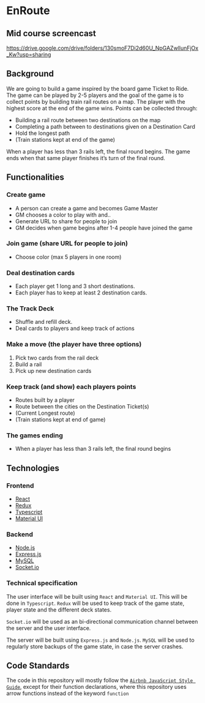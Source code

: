 # EnRoute

## Mid course screencast

https://drive.google.com/drive/folders/130smoF7Di2d60U_NpGAZwllunFjOx_Kw?usp=sharing

## Background

We are going to build a game inspired by the board game Ticket to Ride. The game can be played by 2-5 players and the goal of the game is to collect points by building train rail routes on a map. The player with the highest score at the end of the game wins. Points can be collected through:

- Building a rail route between two destinations on the map
- Completing a path between to destinations given on a Destination Card
- Hold the longest path
- (Train stations kept at end of the game)

When a player has less than 3 rails left, the final round begins. The game ends when that same player finishes it’s turn of the final round.

## Functionalities

### Create game

- A person can create a game and becomes Game Master
- GM chooses a color to play with and..
- Generate URL to share for people to join
- GM decides when game begins after 1-4 people have joined the game

### Join game (share URL for people to join)

- Choose color (max 5 players in one room)

### Deal destination cards

- Each player get 1 long and 3 short destinations.
- Each player has to keep at least 2 destination cards.

### The Track Deck

- Shuffle and refill deck.
- Deal cards to players and keep track of actions

### Make a move (the player have three options)

1. Pick two cards from the rail deck
2. Build a rail
3. Pick up new destination cards

### Keep track (and show) each players points

- Routes built by a player
- Route between the cities on the Destination Ticket(s)
- (Current Longest route)
- (Train stations kept at end of game)

### The games ending

- When a player has less than 3 rails left, the final round begins

## Technologies

### Frontend

- [React](https://reactjs.org/)
- [Redux](https://redux.js.org/)
- [Typescript](https://www.typescriptlang.org/)
- [Material UI](https://material-ui.com/)

### Backend

- [Node.js](https://nodejs.org/en/)
- [Express.js](https://expressjs.com/)
- [MySQL](https://www.mysql.com/)
- [Socket.io](https://socket.io/)

### Technical specification

The user interface will be built using `React` and `Material UI`. This will be done in `Typescript`. `Redux` will be used to keep track of the game state, player state and the different deck states.

`Socket.io` will be used as an bi-directional communication channel between the server and the user interface.

The server will be built using `Express.js` and `Node.js`. `MySQL` will be used to regularly store backups of the game state, in case the server crashes.

## Code Standards

The code in this repository will mostly follow the [`Airbnb JavaScript Style Guide`](https://github.com/airbnb/javascript#readme), except for their function declarations, where this repository uses arrow functions instead of the keyword
`function`

